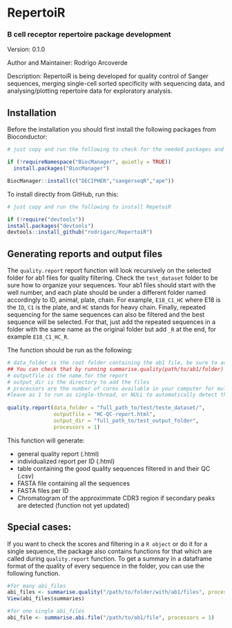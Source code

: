 # RepertoiR

### B cell receptor repertoire package development  



Version: 0.1.0  

Author and Maintainer: Rodrigo Arcoverde  

Description: RepertoiR is being developed for quality control of Sanger sequences, merging single-cell sorted specificity with sequencing data, and analysing/plotting repertoire data for exploratory analysis.  

## Installation

Before the installation you should first install the following packages from Bioconductor:

```r
# just copy and run the following to check for the needed packages and install them if needed

if (!requireNamespace("BiocManager", quietly = TRUE))
  install.packages("BiocManager")

BiocManager::install(c("DECIPHER","sangerseqR","ape"))
```

To install directly from GitHub, run this:

```r
# just copy and run the following to install RepetoiR

if (!require("devtools"))
install.packages("devtools")
devtools::install_github("rodrigarc/RepertoiR")
```

## Generating reports and output files

The ```quality.report``` report function will look recursively on the selected folder for ab1 files for quality filtering. Check the ```test_dataset``` folder to be sure how to organize your sequences. Your ab1 files should start with the well number, and each plate should be under a different folder named accordingly to ID, animal, plate, chain. For example, ```E18_C1_HC``` where E18 is the ```ID```, ```C1``` is the plate, and ```HC``` stands for heavy chain. Finally, repeated sequencing for the same sequences can also be filtered and the best sequence will be selected. For that, just add the repeated sequences in a folder with the same name as the original folder but add ```_R``` at the end, for example ```E18_C1_HC_R```. 

The function should be run as the following:

```r
# data_folder is the root folder containing the ab1 file, be sure to add a valid location. 
## You can check that by running summarise.quality(path/to/ab1/folder) and seeing if you can detect ab1 files
# outputfile is the name for the report
# output_dir is the directory to add the files
# processors are the number of cores available in your computer for multithreading, 
#leave as 1 to run as single-thread, or NULL to automatically detect the number of cores
  
quality.report(data_folder = "full_path_to/test/teste_dataset/",
               outputfile = "HC-QC-report.html",
               output_dir = "full_path_to/test_output_folder",
               processors = 1)

```

This function will generate: 
 - general quality report (.html)
 - individualized report per ID (.html)
 - table containing the good quality sequences filtered in and their QC (.csv)
 - FASTA file containing all the sequences
 - FASTA files per ID 
 - Chromatogram of the approximmate CDR3 region if secondary peaks are detected (function not yet updated)  


## Special cases:

If you want to check the scores and filtering in a ```R object``` or do it for a single sequence, the package also contains functions for that which are called during ```quality.report``` function. To get a summary in a dataframe format of the quality of every sequence in the folder, you can use the following function. 

```r
#for many abi_files 
abi_files <- summarise.quality("/path/to/folder/with/ab1/files", processors = 1)
View(abi_files$summaries)

#for one single abi_files
abi_file <- summarise.abi.file("/path/to/ab1/file", processors = 1)
```

